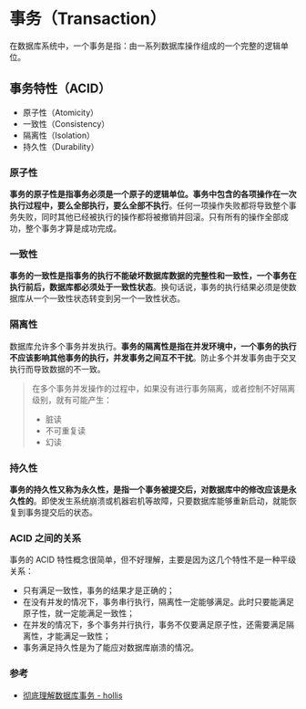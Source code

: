 # 事务（Transaction）

在数据库系统中，一个事务是指：由一系列数据库操作组成的一个完整的逻辑单位。


## 事务特性（ACID）

- 原子性（Atomicity）
- 一致性（Consistency）
- 隔离性（Isolation）
- 持久性（Durability）


### 原子性
**事务的原子性是指事务必须是一个原子的逻辑单位。事务中包含的各项操作在一次执行过程中，要么全部执行，要么全部不执行**。任何一项操作失败都将导致整个事务失败，同时其他已经被执行的操作都将被撤销并回滚。只有所有的操作全部成功，整个事务才算是成功完成。


### 一致性
**事务的一致性是指事务的执行不能破坏数据库数据的完整性和一致性，一个事务在执行前后，数据库都必须处于一致性状态**。换句话说，事务的执行结果必须是使数据库从一个一致性状态转变到另一个一致性状态。


### 隔离性
数据库允许多个事务并发执行。**事务的隔离性是指在并发环境中，一个事务的执行不应该影响其他事务的执行，并发事务之间互不干扰**。防止多个并发事务由于交叉执行而导致数据的不一致。

> 在多个事务并发操作的过程中，如果没有进行事务隔离，或者控制不好隔离级别，就有可能产生：
>
> - 脏读
> - 不可重复读
> - 幻读


### 持久性
**事务的持久性又称为永久性，是指一个事务被提交后，对数据库中的修改应该是永久性的**。即使发生系统崩溃或机器宕机等故障，只要数据库能够重新启动，就能恢复到事务提交后的状态。


### ACID 之间的关系
事务的 ACID 特性概念很简单，但不好理解，主要是因为这几个特性不是一种平级关系：

- 只有满足一致性，事务的结果才是正确的；
- 在没有并发的情况下，事务串行执行，隔离性一定能够满足。此时只要能满足原子性，就一定能满足一致性；
- 在并发的情况下，多个事务并行执行，事务不仅要满足原子性，还需要满足隔离性，才能满足一致性；
- 事务满足持久性是为了能应对数据库崩溃的情况。


### 参考
- [彻底理解数据库事务 - hollis](https://www.hollischuang.com/archives/898)